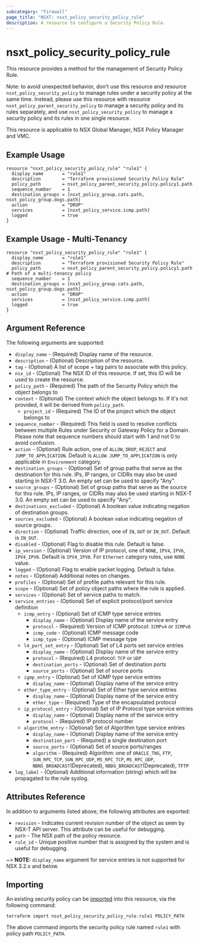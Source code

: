 ```yaml
---
subcategory: "Firewall"
page_title: "NSXT: nsxt_policy_security_policy_rule"
description: A resource to configure a Security Policy Rule.
---
```


# nsxt_policy_security_policy_rule

This resource provides a method for the management of Security Policy Rule.

Note: to avoid unexpected behavior, don't use this resource and resource `nsxt_policy_security_policy` to manage rules under a security policy at the same time.
Instead, please use this resource with resource `nsxt_policy_parent_security_policy` to manage a security policy and its rules separately, and use `nsxt_policy_security_policy` to manage a security policy and its rules in one single resource.

This resource is applicable to NSX Global Manager, NSX Policy Manager and VMC.

## Example Usage

```hcl
resource "nsxt_policy_security_policy_rule" "rule1" {
  display_name       = "rule1"
  description        = "Terraform provisioned Security Policy Rule"
  policy_path        = nsxt_policy_parent_security_policy.policy1.path
  sequence_number    = 1
  destination_groups = [nsxt_policy_group.cats.path, nsxt_policy_group.dogs.path]
  action             = "DROP"
  services           = [nsxt_policy_service.icmp.path]
  logged             = true
}
```

## Example Usage - Multi-Tenancy

```hcl
resource "nsxt_policy_security_policy_rule" "rule1" {
  display_name       = "rule1"
  description        = "Terraform provisioned Security Policy Rule"
  policy_path        = nsxt_policy_parent_security_policy.policy1.path # Path of a multi-tenancy policy
  sequence_number    = 1
  destination_groups = [nsxt_policy_group.cats.path, nsxt_policy_group.dogs.path]
  action             = "DROP"
  services           = [nsxt_policy_service.icmp.path]
  logged             = true
}
```

## Argument Reference

The following arguments are supported:

* `display_name` - (Required) Display name of the resource.
* `description` - (Optional) Description of the resource.
* `tag` - (Optional) A list of scope + tag pairs to associate with this policy.
* `nsx_id` - (Optional) The NSX ID of this resource. If set, this ID will be used to create the resource.
* `policy_path` - (Required) The path of the Security Policy which the object belongs to
* `context` - (Optional) The context which the object belongs to. If it's not provided, it will be derived from `policy_path`.
  * `project_id` - (Required) The ID of the project which the object belongs to
* `sequence_number` - (Required) This field is used to resolve conflicts between multiple Rules under Security or Gateway Policy for a Domain. Please note that sequence numbers should start with 1 and not 0 to avoid confusion.
* `action` - (Optional) Rule action, one of `ALLOW`, `DROP`, `REJECT` and `JUMP_TO_APPLICATION`. Default is `ALLOW`. `JUMP_TO_APPLICATION` is only applicable in `Environment` category.
* `destination_groups` - (Optional) Set of group paths that serve as the destination for this rule. IPs, IP ranges, or CIDRs may also be used starting in NSX-T 3.0. An empty set can be used to specify "Any".
* `source_groups` - (Optional) Set of group paths that serve as the source for this rule. IPs, IP ranges, or CIDRs may also be used starting in NSX-T 3.0. An empty set can be used to specify "Any".
* `destinations_excluded` - (Optional) A boolean value indicating negation of destination groups.
* `sources_excluded` - (Optional) A boolean value indicating negation of source groups.
* `direction` - (Optional) Traffic direction, one of `IN`, `OUT` or `IN_OUT`. Default is `IN_OUT`.
* `disabled` - (Optional) Flag to disable this rule. Default is false.
* `ip_version` - (Optional) Version of IP protocol, one of `NONE`, `IPV4`, `IPV6`, `IPV4_IPV6`. Default is `IPV4_IPV6`. For `Ethernet` category rules, use `NONE` value.
* `logged` - (Optional) Flag to enable packet logging. Default is false.
* `notes` - (Optional) Additional notes on changes.
* `profiles` - (Optional) Set of profile paths relevant for this rule.
* `scope` - (Optional) Set of policy object paths where the rule is applied.
* `services` - (Optional) Set of service paths to match.
* `service_entries` - (Optional) Set of explicit protocol/port service definition
  * `icmp_entry` - (Optional) Set of ICMP type service entries
    * `display_name` - (Optional) Display name of the service entry
    * `protocol` - (Required) Version of ICMP protocol: `ICMPv4` or `ICMPv6`
    * `icmp_code` - (Optional) ICMP message code
    * `icmp_type` - (Optional) ICMP message type
  * `l4_port_set_entry` - (Optional) Set of L4 ports set service entries
    * `display_name` - (Optional) Display name of the service entry
    * `protocol` - (Required) L4 protocol: `TCP` or `UDP`
    * `destination_ports` - (Optional) Set of destination ports
    * `source_ports` - (Optional) Set of source ports
  * `igmp_entry` - (Optional) Set of IGMP type service entries
    * `display_name` - (Optional) Display name of the service entry
  * `ether_type_entry` - (Optional) Set of Ether type service entries
    * `display_name` - (Optional) Display name of the service entry
    * `ether_type` - (Required) Type of the encapsulated protocol
  * `ip_protocol_entry` - (Optional) Set of IP Protocol type service entries
    * `display_name` - (Optional) Display name of the service entry
    * `protocol` - (Required) IP protocol number
  * `algorithm_entry` - (Optional) Set of Algorithm type service entries
    * `display_name` - (Optional) Display name of the service entry
    * `destination_port` - (Required) a single destination port
    * `source_ports` - (Optional) Set of source ports/ranges
    * `algorithm` - (Required) Algorithm: one of `ORACLE_TNS`, `FTP`, `SUN_RPC_TCP`, `SUN_RPC_UDP`, `MS_RPC_TCP`, `MS_RPC_UDP`, `NBNS_BROADCAST`(Deprecated), `NBDG_BROADCAST`(Deprecated), `TFTP`
* `log_label` - (Optional) Additional information (string) which will be propagated to the rule syslog.

## Attributes Reference

In addition to arguments listed above, the following attributes are exported:

* `revision` - Indicates current revision number of the object as seen by NSX-T API server. This attribute can be useful for debugging.
* `path` - The NSX path of the policy resource.
* `rule_id` - Unique positive number that is assigned by the system and is useful for debugging.

~> **NOTE:** `display_name` argument for service entries is not supported for NSX 3.2.x and below.

## Importing

An existing security policy can be [imported][docs-import] into this resource, via the following command:

[docs-import]: https://developer.hashicorp.com/terraform/cli/import

```shell
terraform import nsxt_policy_security_policy_rule.rule1 POLICY_PATH
```

The above command imports the security policy rule named `rule1` with policy path `POLICY_PATH`.
